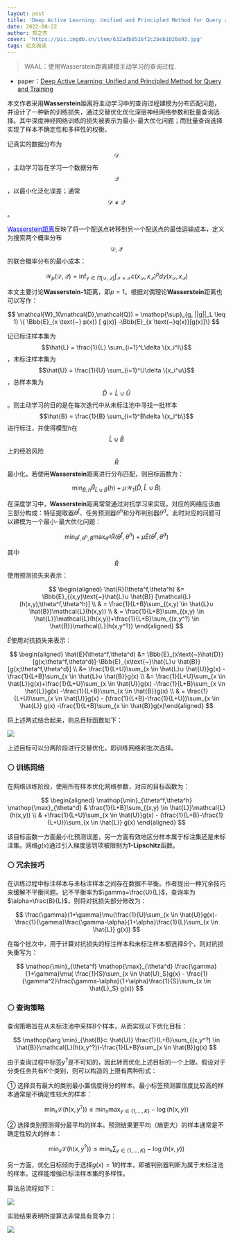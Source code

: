 ```yaml
---
layout: post
title: 'Deep Active Learning: Unified and Principled Method for Query and Training'
date: 2022-08-22
author: 郑之杰
cover: 'https://pic.imgdb.cn/item/632adb8516f2c2beb1020a93.jpg'
tags: 论文阅读
---
```


> WAAL：使用Wasserstein距离建模主动学习的查询过程.

- paper：[Deep Active Learning: Unified and Principled Method for Query and Training](https://arxiv.org/abs/1911.09162)

本文作者采用**Wasserstein**距离将主动学习中的查询过程建模为分布匹配问题，并设计了一种新的训练损失，通过交替优化优化深层神经网络参数和批量查询选择。其中深度神经网络训练的损失被表示为最小-最大优化问题；而批量查询选择实现了样本不确定性和多样性的权衡。

记真实的数据分布为$$\mathcal{D}$$，主动学习旨在学习一个数据分布$$\mathcal{Q}$$，以最小化泛化误差；通常$$\mathcal{D} \neq \mathcal{Q}$$。

[<font color=blue>Wasserstein距离</font>](https://0809zheng.github.io/2022/05/16/Wasserstein.html)反映了将一个配送点转移到另一个配送点的最佳运输成本，定义为搜索两个概率分布$$\mathcal{D} , \mathcal{Q}$$的联合概率分布的最小成本：

$$ \mathcal{W}_p(\mathcal{D},\mathcal{Q}) = \mathop{\inf}_{\gamma \in \Pi[\mathcal{D},\mathcal{Q}]} \int_{\mathcal{X} \times \mathcal{X}}  c(x_{\mathcal{D}},x_{\mathcal{Q}})^p d \gamma (x_{\mathcal{D}},x_{\mathcal{Q}})  $$

本文主要讨论**Wasserstein-1**距离，即$p=1$。根据对偶理论**Wasserstein**距离也可以写作：

$$ \mathcal{W}_1(\mathcal{D},\mathcal{Q}) =  \mathop{\sup}_{g, ||g||_L \leq 1} \{  \Bbb{E}_{x \text{~} p(x)} [ g(x)] -\Bbb{E}_{x \text{~}q(x)}[g(x)]\} $$

记已标注样本集为$$\hat{L} = \frac{1}{L} \sum_{i=1}^L\delta \{x_i^l\}$$，未标注样本集为$$\hat{U} = \frac{1}{U} \sum_{i=1}^U\delta \{x_i^u\}$$，总样本集为$$\hat{D} = \hat{L}∪ \hat{U}$$。则主动学习的目的是在每次迭代中从未标注池中寻找一批样本$$\hat{B} = \frac{1}{B} \sum_{i=1}^B\delta \{x_i^b\}$$进行标注，并使得模型$h$在$$\hat{L}∪ \hat{B}$$上的经验风险$$\hat{R}$$最小化。若使用**Wasserstein**距离进行分布匹配，则目标函数为：

$$  \mathop{\min}_{\hat{B},h} \hat{R}_{\hat{L}∪ \hat{B}}(h) + \mu \mathcal{W}_1(\hat{D},\hat{L}∪ \hat{B}) $$

在深度学习中，**Wasserstein**距离常常通过对抗学习来实现，对应的网络应该由三部分构成：特征提取器$\theta^f$、任务预测器$\theta^h$和分布判别器$\theta^d$。此时对应的问题可以建模为一个最小-最大优化问题：

$$  \mathop{\min}_{\theta^f,\theta^h,\hat{B}} \mathop{\max}_{\theta^d} \hat{R}(\theta^f,\theta^h) + \mu \hat{E}(\theta^f,\theta^d) $$

其中$$\hat{R}$$使用预测损失来表示：

$$ \begin{aligned} \hat{R}(\theta^f,\theta^h) &= \Bbb{E}_{(x,y)\text{~}\hat{L}∪ \hat{B}} [\mathcal{L}(h(x,y);\theta^f,\theta^h)] \\ & = \frac{1}{L+B}\sum_{(x,y) \in \hat{L}∪ \hat{B}}\mathcal{L}(h(x,y)) \\ & = \frac{1}{L+B}\sum_{(x,y) \in \hat{L}}\mathcal{L}(h(x,y))+\frac{1}{L+B}\sum_{(x,y^?) \in \hat{B}}\mathcal{L}(h(x,y^?)) \end{aligned} $$

$\hat{E}$使用对抗损失来表示：

$$  \begin{aligned} \hat{E}(\theta^f,\theta^d) &= \Bbb{E}_{x\text{~}\hat{D}} [g(x;\theta^f,\theta^d)]-\Bbb{E}_{x\text{~}\hat{L}∪ \hat{B}} [g(x;\theta^f,\theta^d)] \\ &= \frac{1}{L+U}\sum_{x \in \hat{L}∪ \hat{U}}g(x) -\frac{1}{L+B}\sum_{x \in \hat{L}∪ \hat{B}}g(x) \\ &= \frac{1}{L+U}\sum_{x \in \hat{L}}g(x)+\frac{1}{L+U}\sum_{x \in  \hat{U}}g(x) -\frac{1}{L+B}\sum_{x \in \hat{L}}g(x) -\frac{1}{L+B}\sum_{x \in \hat{B}}g(x)  \\ & = \frac{1}{L+U}\sum_{x \in  \hat{U}}g(x) - (\frac{1}{L+B}-\frac{1}{L+U})\sum_{x \in \hat{L}} g(x) -\frac{1}{L+B}\sum_{x \in \hat{B}}g(x)\end{aligned} $$

将上述两式结合起来，则总目标函数如下：

![](https://pic.imgdb.cn/item/632d5d2e16f2c2beb1655ca8.jpg)

上述目标可以分两阶段进行交替优化，即训练网络和批次选择。

### ⚪ 训练网络

在网络训练阶段，使用所有样本优化网络参数，对应的目标函数为：

$$  \begin{aligned} \mathop{\min}_{\theta^f,\theta^h} \mathop{\max}_{\theta^d} & \frac{1}{L+B}\sum_{(x,y) \in \hat{L}}\mathcal{L}(h(x,y)) \\ & +\frac{1}{L+U}\sum_{x \in  \hat{U}}g(x) - (\frac{1}{L+B}-\frac{1}{L+U})\sum_{x \in \hat{L}} g(x) \end{aligned}  $$

该目标函数一方面最小化预测误差，另一方面有效地区分样本属于标注集还是未标注集。网络$g(x)$通过引入梯度惩罚项被限制为**1-Lipschitz**函数。

### ⚪ 冗余技巧

在训练过程中标注样本与未标注样本之间存在数据不平衡。作者提出一种冗余技巧来缓解不平衡问题。记不平衡率为$\gamma=\frac{U}{L}$，查询率为$\alpha=\frac{B}{L}$，则将对抗损失部分修改为：

$$ \frac{\gamma}{1+\gamma}\mu(\frac{1}{U}\sum_{x \in  \hat{U}}g(x)-\frac{1}{\gamma}\frac{\gamma-\alpha}{1+\alpha}\frac{1}{L}\sum_{x \in \hat{L}} g(x)) $$

在每个批次中，用于计算对抗损失的标注样本和未标注样本都选择$S$个，则对抗损失重写为：

$$  \mathop{\min}_{\theta^f} \mathop{\max}_{\theta^d} \frac{\gamma}{1+\gamma}\mu( \frac{1}{S}\sum_{x \in  \hat{U}_S}g(x) - \frac{1}{\gamma^2}\frac{\gamma-\alpha}{1+\alpha}\frac{1}{S}\sum_{x \in \hat{L}_S} g(x)) $$

### ⚪ 查询策略

查询策略旨在从未标注池中采样$B$个样本，从而实现以下优化目标：

$$  \mathop{\arg \min}_{\hat{B}⊂ \hat{U}} \frac{1}{L+B}\sum_{(x,y^?) \in \hat{B}}\mathcal{L}(h(x,y^?))-\frac{1}{L+B}\sum_{x \in \hat{B}}g(x)  $$

由于查询过程中标签$y^?$是不可知的，因此转而优化上述目标的一个上限。假设对于分类任务共有$K$个类别，则可以构造的上限有两种形式：

① 选择具有最大的类别最小置信度得分的样本。最小标签预测置信度比较高的样本通常是不确定性较大的样本：

$$ \mathop{\min}_{x} \mathcal{L}(h(x,y^?)) \leq \mathop{\min}_{x} \mathop{\max}_{y \in \{1,...,K\}} -\log (h(x,y)) $$

② 选择类别预测得分最平均的样本。预测结果更平均（熵更大）的样本通常是不确定性较大的样本：

$$ \mathop{\min}_{x} \mathcal{L}(h(x,y^?)) \leq \mathop{\min}_{x} \sum_{y \in \{1,...,K\}} -\log (h(x,y)) $$

另一方面，优化目标倾向于选择$g(x)=1$的样本，即被判别器判断为属于未标注池的样本。这样能增强已标注样本集的多样性。

算法总流程如下：

![](https://pic.imgdb.cn/item/632d650616f2c2beb16ed338.jpg)

实验结果表明所提算法非常具有竞争力：

![](https://pic.imgdb.cn/item/632d658816f2c2beb16f759f.jpg)